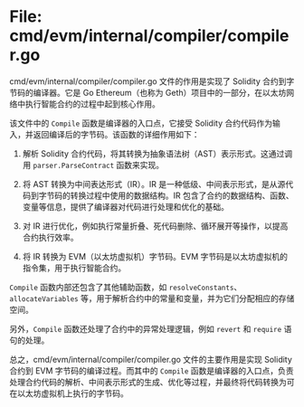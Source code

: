 # File: cmd/evm/internal/compiler/compiler.go

cmd/evm/internal/compiler/compiler.go 文件的作用是实现了 Solidity 合约到字节码的编译器。它是 Go Ethereum（也称为 Geth）项目中的一部分，在以太坊网络中执行智能合约的过程中起到核心作用。

该文件中的 `Compile` 函数是编译器的入口点，它接受 Solidity 合约代码作为输入，并返回编译后的字节码。该函数的详细作用如下：

1. 解析 Solidity 合约代码，将其转换为抽象语法树（AST）表示形式。这通过调用 `parser.ParseContract` 函数来实现。

2. 将 AST 转换为中间表达形式（IR）。IR 是一种低级、中间表示形式，是从源代码到字节码的转换过程中使用的数据结构。IR 包含了合约的数据结构、函数、变量等信息，提供了编译器对代码进行处理和优化的基础。

3. 对 IR 进行优化，例如执行常量折叠、死代码删除、循环展开等操作，以提高合约执行效率。

4. 将 IR 转换为 EVM（以太坊虚拟机）字节码。EVM 字节码是以太坊虚拟机的指令集，用于执行智能合约。

`Compile` 函数内部还包含了其他辅助函数，如 `resolveConstants`、`allocateVariables` 等，用于解析合约中的常量和变量，并为它们分配相应的存储空间。

另外，`Compile` 函数还处理了合约中的异常处理逻辑，例如 `revert` 和 `require` 语句的处理。

总之，cmd/evm/internal/compiler/compiler.go 文件的主要作用是实现 Solidity 合约到 EVM 字节码的编译过程。而其中的 `Compile` 函数是编译器的入口点，负责处理合约代码的解析、中间表示形式的生成、优化等过程，并最终将代码转换为可在以太坊虚拟机上执行的字节码。

